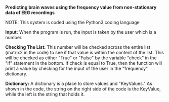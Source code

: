 **Predicting brain waves using the frequency value from non-stationary data of EEG recordings**

NOTE: This system is coded using the Python3 coding language

**Input:**
When the program is run, the input is taken by the user which is a number.

**Checking The List:**
This number will be checked across the entire list (matrix2 in the code) to see if that value is within the content of the list. This will be checked as either "True" or "False" by the variable "check" in the "if" statement in the bottom. If check is equal to True, then the function will print a value by checking for the input of the user in the "frequency" dictionary.

**Dictionary:**
A dictionary is a place to store values and "KeyValues." As shown in the code, the string on the right side of the code is the KeyValue, while the left is the string that holds it.

